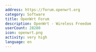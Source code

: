 ```yaml
---
address: https://forum.openwrt.org
category: Software
title: OpenWrt Forum
description: OpenWrt - Wireless Freedom
userCount: 28280
icon: openwrt.png
activity: very high
language: en
---
```

